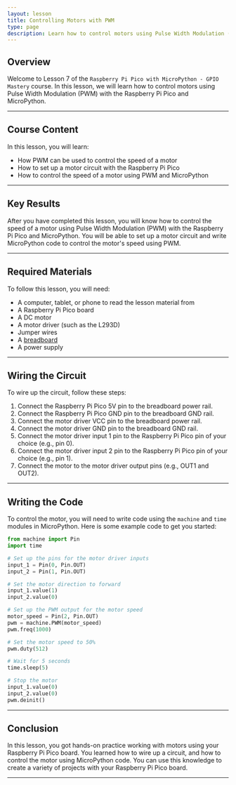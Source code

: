 ```yaml
---
layout: lesson
title: Controlling Motors with PWM
type: page
description: Learn how to control motors using Pulse Width Modulation (PWM) with the Raspberry Pi Pico and MicroPython.
---
```


## Overview

Welcome to Lesson 7 of the `Raspberry Pi Pico with MicroPython - GPIO Mastery` course. In this lesson, we will learn how to control motors using Pulse Width Modulation (PWM) with the Raspberry Pi Pico and MicroPython.

---

## Course Content

In this lesson, you will learn:

* How PWM can be used to control the speed of a motor
* How to set up a motor circuit with the Raspberry Pi Pico
* How to control the speed of a motor using PWM and MicroPython

---

## Key Results

After you have completed this lesson, you will know how to control the speed of a motor using Pulse Width Modulation (PWM) with the Raspberry Pi Pico and MicroPython. You will be able to set up a motor circuit and write MicroPython code to control the motor's speed using PWM.

---

## Required Materials

To follow this lesson, you will need:

* A computer, tablet, or phone to read the lesson material from
* A Raspberry Pi Pico board
* A DC motor
* A motor driver (such as the L293D)
* Jumper wires
* A [breadboard](/resources/how_it_works/breadboards)
* A power supply

---

## Wiring the Circuit

To wire up the circuit, follow these steps:

1. Connect the Raspberry Pi Pico 5V pin to the breadboard power rail.
2. Connect the Raspberry Pi Pico GND pin to the breadboard GND rail.
3. Connect the motor driver VCC pin to the breadboard power rail.
4. Connect the motor driver GND pin to the breadboard GND rail.
5. Connect the motor driver input 1 pin to the Raspberry Pi Pico pin of your choice (e.g., pin 0).
6. Connect the motor driver input 2 pin to the Raspberry Pi Pico pin of your choice (e.g., pin 1).
7. Connect the motor to the motor driver output pins (e.g., OUT1 and OUT2).

---

## Writing the Code

To control the motor, you will need to write code using the `machine` and `time` modules in MicroPython. Here is some example code to get you started:

```python
from machine import Pin
import time

# Set up the pins for the motor driver inputs
input_1 = Pin(0, Pin.OUT)
input_2 = Pin(1, Pin.OUT)

# Set the motor direction to forward
input_1.value(1)
input_2.value(0)

# Set up the PWM output for the motor speed
motor_speed = Pin(2, Pin.OUT)
pwm = machine.PWM(motor_speed)
pwm.freq(1000)

# Set the motor speed to 50%
pwm.duty(512)

# Wait for 5 seconds
time.sleep(5)

# Stop the motor
input_1.value(0)
input_2.value(0)
pwm.deinit()
```

---

## Conclusion

In this lesson, you got hands-on practice working with motors using your Raspberry Pi Pico board. You learned how to wire up a circuit, and how to control the motor using MicroPython code. You can use this knowledge to create a variety of projects with your Raspberry Pi Pico board.

---
